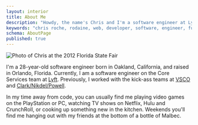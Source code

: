 ```yaml
---
layout: interior
title: About Me
description: "Howdy, the name's Chris and I'm a software engineer at Lyft in San Francisco. Nice to meet you!"
keywords: "chris roche, rodaine, web, developer, software, engineer, full stack, backend, golang, go, javascript, php, c#"
schema: AboutPage
published: true
---
```


![Photo of Chris at the 2012 Florida State Fair](https://res.cloudinary.com/rodaine/image/upload/v1366602702/florida_state_fair_hfqsc3.jpg "Undoubtably I was really impressed with this yard of kettle corn…")

I'm a 28-year-old software engineer born in Oakland, California, and raised in Orlando, Florida. Currently, I am a software engineer on the Core Services team at [Lyft][lyft]. Previously, I worked with the kick-ass teams at [VSCO][vsco] and [Clark/Nikdel/Powell][cnp].

In my time away from code, you can usually find me playing video games on the PlayStation or PC, watching TV shows on Netflix, Hulu and CrunchRoll, or cooking up something new in the kitchen. Weekends you'll find me hanging out with my friends at the bottom of a bottle of Malbec.

[lyft]: https://www.lyft.com
[vsco]: https://vsco.co
[cnp]: http://www.clarknikdelpowell.com
